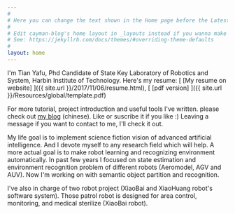 ```yaml
---
#
# Here you can change the text shown in the Home page before the Latest Posts section.
#
# Edit cayman-blog's home layout in _layouts instead if you wanna make some changes
# See: https://jekyllrb.com/docs/themes/#overriding-theme-defaults
#
layout: home
---
```


I'm Tian Yafu, Phd Candidate of State Key Laboratory of Robotics and
System, Harbin Institute of Technology. Here's my resume: [ [My resume on website] ]({{ site.url }}/2017/11/06/resume.html),  [ [pdf version] ]({{ site.url }}/Resources/global/template.pdf)

For more tutorial, project introduction and useful tools I've written. please check out [my blog](https://zhuanlan.zhihu.com/yafu-blog?author=tian-ya-fu) (chinese). Like or suscribe it if you like :) Leaving a message if you want to contact to me, I'll check it out.

My life goal is to implement science fiction vision of advanced artificial intelligence.
And I devote myself to any research field which will help. A more actual goal is to
make robot learning and recognizing environment automatically. In past few years I
focused on state estimation and environment recognition problem of different robots
(Aeromodel, AGV and AUV). Now I'm working on with semantic object partition and recognition.

I've also in charge of two robot project (XiaoBai and XiaoHuang robot's software system). Those patrol robot is designed for area control, monitoring, and medical sterilize (XiaoBai robot).


